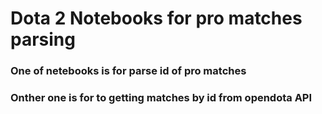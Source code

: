 # Dota 2 Notebooks for pro matches parsing
### One of netebooks is for parse id of pro matches
### Onther one is for to getting matches by id from opendota API
